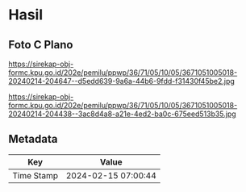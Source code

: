 # Hasil

## Foto C Plano

https://sirekap-obj-formc.kpu.go.id/202e/pemilu/ppwp/36/71/05/10/05/3671051005018-20240214-204647--d5edd639-9a6a-44b6-9fdd-f31430f45be2.jpg

https://sirekap-obj-formc.kpu.go.id/202e/pemilu/ppwp/36/71/05/10/05/3671051005018-20240214-204438--3ac8d4a8-a21e-4ed2-ba0c-675eed513b35.jpg


## Metadata

| Key        | Value               |
| ---------- | ------------------- |
| Time Stamp | 2024-02-15 07:00:44 |



